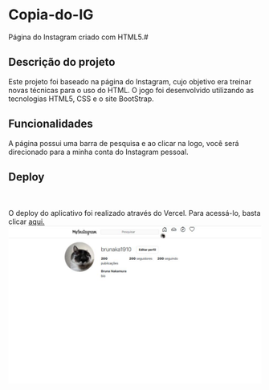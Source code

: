 # Copia-do-IG
Página do Instagram criado com HTML5.#
<br>

## Descrição do projeto
Este projeto foi baseado na página do Instagram, cujo objetivo era treinar novas técnicas para o uso do HTML.
O jogo foi desenvolvido utilizando as tecnologias HTML5, CSS e o site BootStrap.

## Funcionalidades
<p> A página possui uma barra de pesquisa e ao clicar na logo, você será direcionado para a minha conta do Instagram pessoal.</p>
  
## Deploy
<br>
<br>
 O deploy do aplicativo foi realizado através do Vercel. Para acessá-lo, basta clicar <a href="https://copia-do-ig.vercel.app/" target="_blank"> aqui. </a>
 <br>
 <img src="Imagens/download.png">

